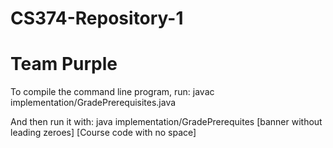 # CS374-Repository-1
# Team Purple

To compile the command line program, run:
    javac implementation/GradePrerequisites.java
    
And then run it with:
    java implementation/GradePrerequites [banner without leading zeroes] [Course code with no space]
